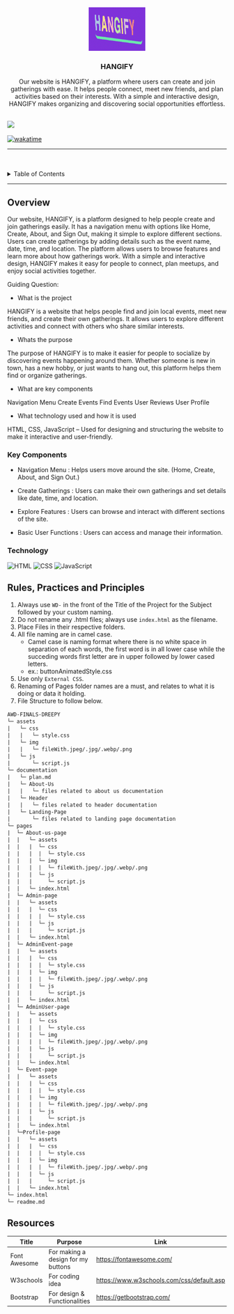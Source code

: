 <a name="readme-top">

<br/>

<br />
<div align="center">
  <a href="https://github.com/zyx-0314/">
  <!-- TODO: If you want to add logo or banner you can add it here -->
    <img src="./assets/img/LOGO.png" alt="" width="130" height="100">
  </a>
<!-- TODO: Change Title to the name of the title of your Project -->
  <h3 align="center">HANGIFY</h3>
</div>
<!-- TODO: Make a short description -->
<div align="center">
 Our website is HANGIFY, a platform where users can create and join gatherings with ease. It helps people connect, meet new friends, and plan activities based on their interests. With a simple and interactive design, HANGIFY makes organizing and discovering social opportunities effortless.
</div>

<br />

<!-- TODO: Change the zyx-0314 into your github username  -->
<!-- TODO: Change the WD-Template-Project into the same name of your folder -->
![](https://github.com/FEU-TECH-Advance-Web-Design-Ramirez/AWD-FINALS-DREEPY)

[![wakatime](https://wakatime.com/badge/user/018dd99a-4985-4f98-8216-6ca6fe2ce0f8/project/63501637-9a31-42f0-960d-4d0ab47977f8.svg)](https://wakatime.com/badge/user/018dd99a-4985-4f98-8216-6ca6fe2ce0f8/project/63501637-9a31-42f0-960d-4d0ab47977f8)

---

<br />
<br />

<!-- TODO: If you want to add more layers for your readme -->
<details>
  <summary>Table of Contents</summary>
  <ol>
    <li>
      <a href="#overview">Overview</a>
      <ol>
        <li>
          <a href="#key-components">Key Components</a>
        </li>
        <li>
          <a href="#technology">Technology</a>
        </li>
      </ol>
    </li>
    <li>
      <a href="#rule,-practices-and-principles">Rules, Practices and Principles</a>
    </li>
    <li>
      <a href="#resources">Resources</a>
    </li>
  </ol>
</details>

---

## Overview

<!-- TODO: To be changed -->
<!-- The following are just sample -->

Our website, HANGIFY, is a platform designed to help people create and join gatherings easily. It has a navigation menu with options like Home, Create, About, and Sign Out, making it simple to explore different sections. Users can create gatherings by adding details such as the event name, date, time, and location. The platform allows users to browse features and learn more about how gatherings work. With a simple and interactive design, HANGIFY makes it easy for people to connect, plan meetups, and enjoy social activities together.

Guiding Question:
- What is the project

HANGIFY is a website that helps people find and join local events, meet new friends, and create their own gatherings. It allows users to explore different activities and connect with others who share similar interests.

- Whats the purpose

The purpose of HANGIFY is to make it easier for people to socialize by discovering events happening around them. Whether someone is new in town, has a new hobby, or just wants to hang out, this platform helps them find or organize gatherings.

- What are key components

Navigation Menu
Create Events
Find Events
User Reviews
User Profile

- What technology used and how it is used
  
HTML, CSS, JavaScript – Used for designing and structuring the website to make it interactive and user-friendly.

### Key Components
<!-- TODO: List of Key Components -->

- Navigation Menu : Helps users move around the site. (Home, Create, About, and Sign Out.)

- Create Gatherings : Users can make their own gatherings and set details like date, time, and location.

- Explore Features : Users can browse and interact with different sections of the site.

- Basic User Functions : Users can access and manage their information.


### Technology
<!-- TODO: List of Technology Used -->
![HTML](https://img.shields.io/badge/HTML-E34F26?style=for-the-badge&logo=html5&logoColor=white)
![CSS](https://img.shields.io/badge/CSS-1572B6?style=for-the-badge&logo=css3&logoColor=white)
![JavaScript](https://img.shields.io/badge/JavaScript-F7DF1E?style=for-the-badge&logo=javascript&logoColor=white)

## Rules, Practices and Principles
1. Always use `WD-` in the front of the Title of the Project for the Subject followed by your custom naming.
2. Do not rename any .html files; always use `index.html` as the filename.
3. Place Files in their respective folders.
4. All file naming are in camel case.
   - Camel case is naming format where there is no white space in separation of each words, the first word is in all lower case while the succeding words first letter are in upper followed by lower cased letters.
   - ex.: buttonAnimatedStyle.css
5. Use only `External CSS`.
6. Renaming of Pages folder names are a must, and relates to what it is doing or data it holding.
7. File Structure to follow below.

```
AWD-FINALS-DREEPY
└─ assets
|   └─ css
|   |   └─ style.css
|   └─ img
|   |   └─ fileWith.jpeg/.jpg/.webp/.png
|   └─ js
|       └─ script.js
└─ documentation
|   └─ plan.md
|   └─ About-Us
|   |   └─ files related to about us documentation
|   └─ Header
|   |   └─ files related to header documentation
|   └─ Landing-Page
|       └─ files related to landing page documentation
└─ pages
|  └─ About-us-page
|  |   └─ assets
|  |   |  └─ css
|  |   |  |  └─ style.css
|  |   |  └─ img
|  |   |  |  └─ fileWith.jpeg/.jpg/.webp/.png
|  |   |  └─ js
|  |   |     └─ script.js
|  |   └─ index.html
|  └─ Admin-page
|  |   └─ assets
|  |   |  └─ css
|  |   |  |  └─ style.css
|  |   |  └─ js
|  |   |     └─ script.js
|  |   └─ index.html
|  └─ AdminEvent-page
|  |   └─ assets
|  |   |  └─ css
|  |   |  |  └─ style.css
|  |   |  └─ img
|  |   |  |  └─ fileWith.jpeg/.jpg/.webp/.png
|  |   |  └─ js
|  |   |     └─ script.js
|  |   └─ index.html
|  └─ AdminUser-page
|  |   └─ assets
|  |   |  └─ css
|  |   |  |  └─ style.css
|  |   |  └─ img
|  |   |  |  └─ fileWith.jpeg/.jpg/.webp/.png
|  |   |  └─ js
|  |   |     └─ script.js
|  |   └─ index.html
|  └─ Event-page
|  |   └─ assets
|  |   |  └─ css
|  |   |  |  └─ style.css
|  |   |  └─ img
|  |   |  |  └─ fileWith.jpeg/.jpg/.webp/.png
|  |   |  └─ js
|  |   |     └─ script.js
|  |   └─ index.html
|  └─Profile-page
|  |   └─ assets
|  |   |  └─ css
|  |   |  |  └─ style.css
|  |   |  └─ img
|  |   |  |  └─ fileWith.jpeg/.jpg/.webp/.png
|  |   |  └─ js
|  |   |     └─ script.js
|  |   └─ index.html
└─ index.html
└─ readme.md
```

## Resources

<!-- TODO: Add References -->
| Title | Purpose | Link |
|-|-|-|
| Font Awesome | For making a design for my buttons | https://fontawesome.com/ |
| W3schools | For coding idea | https://www.w3schools.com/css/default.asp |
| Bootstrap | For design & Functionalities | https://getbootstrap.com/ |
